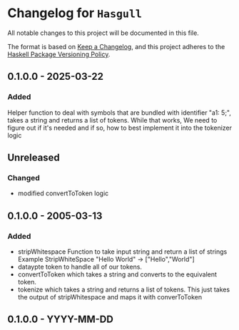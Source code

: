 # Changelog for `Hasgull`

All notable changes to this project will be documented in this file.

The format is based on [Keep a Changelog](https://keepachangelog.com/en/1.0.0/),
and this project adheres to the
[Haskell Package Versioning Policy](https://pvp.haskell.org/).

## 0.1.0.0 - 2025-03-22

### Added
 Helper function to deal with symbols that are bundled with identifier "a1: 5;", 
takes a string and returns a list of tokens. While that works, We need to figure out if it's needed and if so,
how to best implement it into the tokenizer logic

## Unreleased

### Changed
 - modified convertToToken logic 

## 0.1.0.0 - 2005-03-13

### Added
 - stripWhitespace Function to take input string and return a list of strings
   Example StripWhiteSpace "Hello World" -> ["Hello","World"]
 - dataypte token to handle all of our tokens. 
 - convertToToken which takes a string and converts to the equivalent token.
 - tokenize which takes a string and returns a list of tokens.
   This just takes the output of stripWhitespace and maps it with converToToken

## 0.1.0.0 - YYYY-MM-DD
